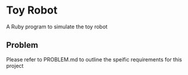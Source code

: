 # Toy Robot
A Ruby program to simulate the toy robot

## Problem
Please refer to PROBLEM.md to outline the speific requirements for this project
